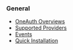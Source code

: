 ### General
- [OneAuth Overviews](/bundocs/oneauth/home)
- [Supported Providers](/bundocs/oneauth/general/providers)
- [Events](/bundocs/oneauth/general/events)
- [Quick Installation](/bundocs/oneauth/general/quick-installation)

